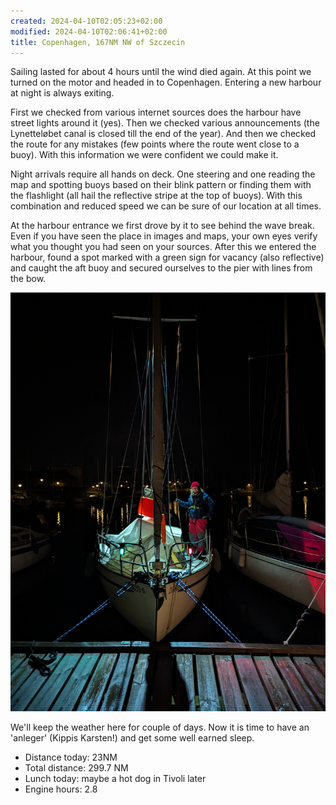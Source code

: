 ```yaml
---
created: 2024-04-10T02:05:23+02:00
modified: 2024-04-10T02:06:41+02:00
title: Copenhagen, 167NM NW of Szczecin
---
```


Sailing lasted for about 4 hours until the wind died again. At this point we turned on the motor and headed in to Copenhagen. Entering a new harbour at night is always exiting. 

First we checked from various internet sources does the harbour have street lights around it (yes). Then we checked various announcements (the Lynetteløbet canal is closed till the end of the year). And then we checked the route for any mistakes (few points where the route went close to a buoy). With this information we were confident we could make it. 

Night arrivals require all hands on deck. One steering and one reading the map and spotting buoys based on their blink pattern or finding them with the flashlight (all hail the reflective stripe at the top of buoys). With this combination and reduced speed we can be sure of our location at all times. 

At the harbour entrance we first drove by it to see behind the wave break. Even if you have seen the place in images and maps, your own eyes verify what you thought you had seen on your sources. After this we entered the harbour, found a spot marked with a green sign for vacancy (also reflective) and caught the aft buoy and secured ourselves to the pier with lines from the bow. 

![Image](../2024/ac9f8f0b2c93f83550ce5f087afb8f11.jpg) 

We'll keep the weather here for couple of days. Now it is time to have an 'anleger' (Kippis Karsten!) and get some well earned sleep.

* Distance today: 23NM
* Total distance: 299.7 NM
* Lunch today: maybe a hot dog in Tivoli later
* Engine hours: 2.8

